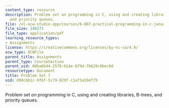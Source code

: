 ```yaml
---
content_type: resource
description: Problem set on programming in C, using and creating libraries, B-trees,
  and priority queues.
file: /ol-ocw-studio-app/courses/6-087-practical-programming-in-c-january-iap-2010/d98c6b1c9f6f5c79829fc1af3a59ef75_MIT6_087IAP10_assn07.pdf
file_size: 140273
file_type: application/pdf
learning_resource_types:
- Assignments
license: https://creativecommons.org/licenses/by-nc-sa/4.0/
ocw_type: OCWFile
parent_title: Assignments
parent_type: CourseSection
parent_uid: 60ba6644-2570-614e-679d-7b629c9bec9d
resourcetype: Document
title: Problem Set 7
uid: d98c6b1c-9f6f-5c79-829f-c1af3a59ef75
---
```

Problem set on programming in C, using and creating libraries, B-trees, and priority queues.